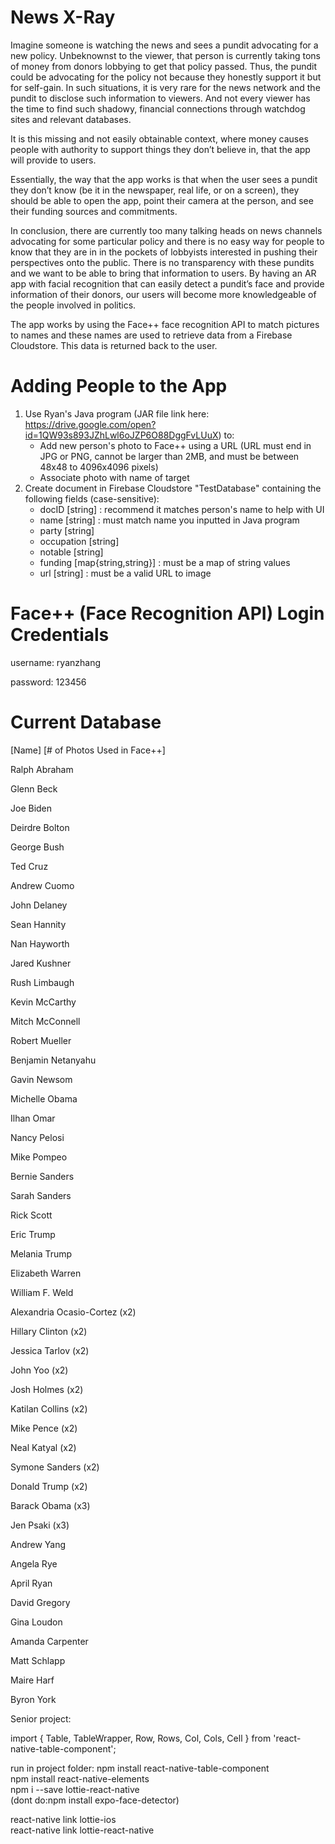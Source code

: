 # News X-Ray
Imagine someone is watching the news and sees a pundit advocating for a new policy. Unbeknownst to the viewer, that person is currently taking tons of money from donors lobbying to get that policy passed. Thus, the pundit could be advocating for the policy not because they honestly support it but for self-gain. In such situations, it is very rare for the news network and the pundit to disclose such information to viewers. And not every viewer has the time to find such shadowy, financial connections through watchdog sites and relevant databases. 

It is this missing and not easily obtainable context, where money causes people with authority to support things they don’t believe in, that the app will provide to users. 

Essentially, the way that the app works is that when the user sees a pundit they don’t know (be it in the newspaper, real life, or on a screen), they should be able to open the app, point their camera at the person, and see their funding sources and commitments. 

In conclusion, there are currently too many talking heads on news channels advocating for some particular policy and there is no easy way for people to know that they are in in the pockets of lobbyists interested in pushing their perspectives onto the public. There is no transparency with these pundits and we want to be able to bring that information to users. By having an AR app with facial recognition that can easily detect a pundit’s face and provide information of their donors, our users will become more knowledgeable of the people involved in politics.

The app works by using the Face++ face recognition API to match pictures to names and these names are used to retrieve data from a Firebase Cloudstore. This data is returned back to the user. 

# Adding People to the App
1) Use Ryan's Java program (JAR file link here: https://drive.google.com/open?id=1QW93s893JZhLwl6oJZP6O88DggFvLUuX) to:
    - Add new person's photo to Face++ using a URL (URL must end in JPG or PNG, cannot be larger than 2MB, and must be between 48x48 to 4096x4096 pixels)
    - Associate photo with name of target
2) Create document in Firebase Cloudstore "TestDatabase" containing the following fields (case-sensitive): 
    - docID [string] : recommend it matches person's name to help with UI
    - name [string] : must match name you inputted in Java program
    - party [string]
    - occupation [string]
    - notable [string]
    - funding [map{string,string}] : must be a map of string values
    - url [string] : must be a valid URL to image

# Face++ (Face Recognition API) Login Credentials
username: ryanzhang

password: 123456

# Current Database
[Name] [# of Photos Used in Face++]

Ralph Abraham

Glenn Beck

Joe Biden

Deirdre Bolton

George Bush

Ted Cruz

Andrew Cuomo

John Delaney

Sean Hannity

Nan Hayworth

Jared Kushner

Rush Limbaugh

Kevin McCarthy

Mitch McConnell

Robert Mueller

Benjamin Netanyahu

Gavin Newsom

Michelle Obama

Ilhan Omar

Nancy Pelosi

Mike Pompeo

Bernie Sanders

Sarah Sanders

Rick Scott

Eric Trump

Melania Trump

Elizabeth Warren

William F. Weld

Alexandria Ocasio-Cortez (x2)

Hillary Clinton (x2)

Jessica Tarlov (x2)

John Yoo (x2)

Josh Holmes (x2)

Katilan Collins (x2)

Mike Pence (x2)

Neal Katyal (x2)

Symone Sanders (x2)

Donald Trump (x2)

Barack Obama (x3)

Jen Psaki (x3)

Andrew Yang

Angela Rye

April Ryan

David Gregory

Gina Loudon

Amanda Carpenter

Matt Schlapp

Maire Harf

Byron York


Senior project:	

 import { Table, TableWrapper, Row, Rows, Col, Cols, Cell } from 'react-native-table-component';	

 run in project folder:	
npm install react-native-table-component	
npm install react-native-elements	
npm i --save lottie-react-native	
(dont do:npm install expo-face-detector)	

 react-native link lottie-ios	
react-native link lottie-react-native
